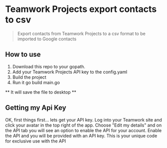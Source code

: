 #  Teamwork Projects export contacts to csv
> Export contacts from Teamwork Projects to a csv format to be imported to Google contacts


## How to use

1. Download this repo to your gopath.
2. Add your Teamwork Projects API key to the config.yaml
3. Build the project
4. Run it go build main.go

** It will save the file to desktop **

## Getting my Api Key

OK, first things first... lets get your API key. Log into your Teamwork site and click your avatar in the top right of the app. Choose "Edit my details" and on the API tab you will see an option to enable the API for your account. Enable the API and you will be provided with an API key. This is your unique code for exclusive use with the API
